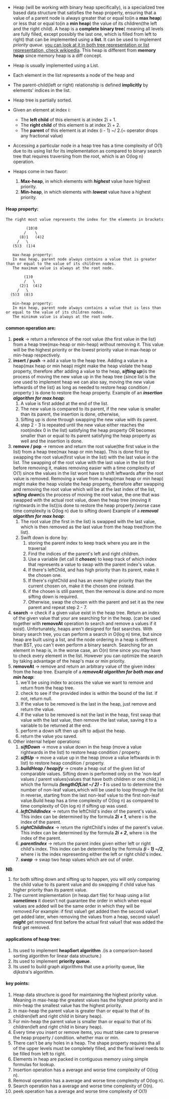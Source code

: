 - Heap (will be working with binary heap specifically), is a specialized tree based data structure that satisfies the heap property, ensuring that a value of a parent node is always greater that or equal to(in a **max heap**) or less that or equal to(in a **min heap**) the value of its children(the left and the right child). A heap is a **complete binary tree**( meaning all levels are fully filled, except possibly the last one, which is filled from left to right) that can be implemented using a **list**. It can be used to implement *priority queue*. [you can look at it in both tree representation or list representation, check wikipedia](https://en.wikipedia.org/wiki/Heap_(data_structure)#/media/File:Max-Heap-new.svg). This heap is different from **memory heap** since memory heap is a diff concept.

- Heap is usually implemented using a List.
- Each element in the list represents a node of the heap and
- The parent-child(left or right) relationship is defined **implicitly** by elements' indices in the list.
- Heap tree is partially sorted.

- Given an element at index i:
  - The **left child** of this element is at index 2i + 1.
  - The **right child** of this element is at index 2i + 2.
  - The **parent** of this element is at index (i - 1) ~/ 2.(~ operator drops any fractional value)
  
- Accessing a particular node in a heap tree has a time complexity of O(1) due to its using list for its implementation as compared to binary search tree that requires traversing from the root, which is an O(log n) operation.

- Heaps come in two flavor:
   1. **Max-heap**, in which elements with ***highest*** value have highest priority.
   2. **Min-heap**, in which elements with ***lowest*** value have a highest priority.
    



#### Heap property:
```
The right most value represents the index for the elements in brackets 

         (10)0                                               
        /    \                                                
      (8)1   (4)2                                           
     /   \                                               
   (5)3  (1)4                                             
 
   max-heap property:                                   
   In max heap, parent node always contains a value that is greater than or equal to the value of its children nodes. 
   The maximum value is always at the root node.
   
        (1)0
        /   \
      (2)1  (4)2
     /   \
  (5)3  (8)3
 
   min-heap property:
   In min heap, parent node always contains a value that is less than or equal to the value of its children nodes.   
   The minimum value is always at the root node.
```

#### common operation are:
1. **peek** -> return a reference of the root value (the first value in the list) from a heap tree(max-heap or min-heap) without removing it. This value will be the highest priority or the lowest priority value in max-heap or min-heap respectively.
2. **insert / push** -> add a value to the heap tree. Adding a value in a heap(max heap or min heap) might make the heap violate the heap property, therefore after adding a value to the heap, ***sifting up***(is the process of moving the new value up in the heap tree {since list is the one used to implement heap we can also say, moving the new value leftwards of the list} as long as needed to restore heap condition / property ) is done to restore the heap property. Example of an ***insertion algorithm for max heap***:
   1. A value is first added at the end of the list.
   2. The new value is compared to its parent, if the new value is smaller than its parent, the insertion is done, otherwise,
   3. Sifting up is done through swapping the new value with its parent.
   4. step 2 - 3 is repeated until the new value either reaches the root(index 0 in the list) satisfying the heap property OR becomes smaller than or equal to its parent satisfying the heap property as well and the insertion is done.
3. **remove / pop** -> remove and return the root value(the first value in the list) from a heap tree(max heap or min heap). This is done first by swapping the root value(first value in the list) with the last value in the list. The swapping of the root value with the last value in the list first before removing it, makes removing easier with a time complexity of O(1) since the values in the list wont have to shift leftwards after the root value is removed. Removing a value from a heap(max heap or min heap) might make the heap violate the heap property, therefore after swapping and removing the root value which will be at the last index of the list, ***sifting down***(is the process of moving the root value, the one that was swapped with the actual root value, down the heap tree {moving it rightwards in the list})is done to restore the heap property.(worse case time complexity is O(log n) due to sifting down) Example of a ***removal algorithm for max heap***:
   1. The root value (the first in the list) is swapped with the last value, which is then removed as the last value from the heap tree(from the list).
   2. Swift down is done by:
      1. storing the parent index to keep track where you are in the traversal
      2. Find the indices of the parent's left and right children.
      3. Use a variable (let call it ***chosen***) to keep track of which index that represents a value to swap with the parent index's value. 
      4. If there's leftChild, and has high priority than its parent, make it the chosen one.
      5. If there's rightChild and has an even higher priority than the current chosen on, make it the chosen one instead.
      6. if the chosen is still parent, then the removal is done and no more sifting down is required.
      7. Otherwise, swap the chosen with the parent and set it as the new parent and repeat step 2 - 7.
4. **search** -> check if a given value exist in the heap tree. Return an index of the given value that your are searching for in the heap. (can be used together with **removeAt** operation to search and remove a values if it exist). Unfortunately, heaps aren't designed for fast searches. With binary search tree, you can perform a search in O(log n) time, but since heap are built using a list, and the node ordering in a heap is different than BST, you can't even perform a binary search. Searching for an element in heap is, in the worse case, an O(n) time since you may have to check every element in the list. However you can optimize the search by taking advantage of the heap's max or min priority.
5. **removeAt** -> remove and return an arbitrary value of the given index from the heap tree. Example of a ***removeAt algorithm for both max and min heap***:
   1. we'll be using index to access the value we want to remove and return from the heap tree.
   2. check to see if the provided index is within the bound of the list. if not, return null.
   3. If the  value to be removed is the last in the heap, just remove and return the value.
   4. If the value to be removed is not the last in the heap, first swap that value with the last value, then remove the last value, saving it to a variable to be returned at the end.
   5. perform a down sift then up sift to adjust the heap.
   6. return the value you saved.
6. Other internal helper operations:
   1. ***siftDown*** -> move a value down in the heap (move a value rightwards in the list) to restore heap condition / property.
   2. ***siftUp*** -> move a value up in the heap (move a value leftwards in th list) to restore heap condition / property.
   3. ***buildHeap / heapify*** -> create a heap out of the given list of comparable values. Sifting down is performed only on the 'non-leaf values / parent values(values that have both children or one child,) in which the formula ***(lengthOfList ~/ 2) - 1*** is used to to determine the number of non-leaf values,which will be used to loop through the list in reverse, starting from the last non-leaf value to the first non-leaf value.Build heap has a time complexity of O(log n) as compared to time complexity of O(n log n) if sifting up was used.
   4. ***leftChildIndex*** -> return the leftChild's index of the parent's value. This index can be determined by the formula ***2i + 1***, where i is the index of the parent.
   5. ***rightChildIndex*** -> return the rightChild's index of the parent's value. This index can be determined by the formula ***2i + 2***, where i is the index of the parent.
   6. ***parentIndex*** -> return the parent index given either left or right child's index. This index can be determined by the formula ***(i - 1) ~/2***, where i is the index representing either the left or right child's index.
   7. ***swap*** -> swap two heap values which are out of order.
   
**NB**: 
1. for both sifting down and sifting up to happen, you will only comparing the child value to its parent value and do swapping if child value has higher priority than its parent value.
2. The current implementation (in heap.dart file) for heap using a list ***sometimes*** it doesn't not guarantee the order in which when equal values are added will be the same order in which they will be removed.For example:
if first value1 get added then the second value1 get added later, when removing the values from a heap, second value1 ***might*** get removed first before the actual first value1 that was added the first get removed.


#### applications of heap tree:
1. Its used to implement **heapSort algorithm** .(is a comparison-based sorting algorithm for linear data structure.)
2. Its used to implement **priority queue**.
3. Its used to build graph algorithms that use a priority queue, like dijkstra's algorithm.


#### key points:
1. Heap data structure is good for maintaining the highest priority value. Meaning in max-heap the greatest values has the highest priority and in min-heap the smallest value has the highest priority.
2. In max-heap the parent value is greater than or equal to that of its children(left and right child in binary heap).
3. For min-heap the parent value is smaller than or equal to that of its children(left and right child in binary heap).
4. Every time you insert or remove items, you must take care to preserve the heap property / condition. whether max or min.
5. There can't be any holes in a heap. The shape property requires tha all of the upper levels must be completely filled, and the final level needs to be filled from left to right.
6. Elements in heap are packed in contiguous memory using simple formulas for lookup.
7. Insertion operation has a average and worse time complexity of O(log n).
8. Removal operation has a average and worse time complexity of O(log n).
9. Search operation has a average and worse time complexity of O(n).
10. peek operation has a average and worse time complexity of O(1)

